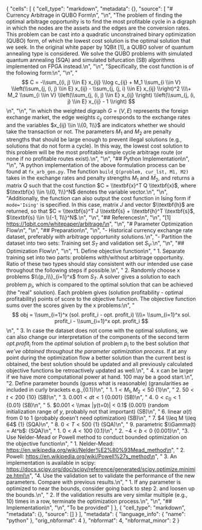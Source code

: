 {
 "cells": [
  {
   "cell_type": "markdown",
   "metadata": {},
   "source": [
    "# Currency Arbitrage in QUBO Form\n",
    "\n",
    "The problem of finding the optimal arbitrage opportunity is to find the most profitable cycle in a digraph in which the nodes are the assets and the edges are the conversion rates. This problem can be cast into a quadratic unconstrained binary optimization (QUBO) form, of which the lowest cost solution is the optimal solution that we seek. In the original white paper by 1QBit [1], a QUBO solver of quantum annealing type is considered. We solve the QUBO problems with simulated quantum annealing (SQA) and simulated bifurcation (SB) algorithms implemented on FPGA instead.\n",
    "\n",
    "Specifically, the cost function is of the following form:\n",
    "\n",
    "$$ C = -\\sum_{(i, j) \\in E} x_{ij} \\log c_{ij} + M_1 \\sum_{i \\in V} \\left(\\sum_{j, (i, j) \\in E} x_{ij} - \\sum_{j, (j, i) \\in E} x_{ij} \\right)^2 \\\\+ M_2 \\sum_{i \\in V} \\left(\\sum_{j, (i, j) \\in E} x_{ij} \\right) \\left(\\sum_{j, (i, j) \\in E} x_{ij} - 1 \\right) $$\n",
    "\n",
    "in which the weighted digraph $G = (V, E)$ represents the foreign exchange market, the edge weights $c_{ij}$ corresponds to the exchange rates and the variables $x_{ij} \\in \\{0, 1\\}$ are indicators whether we should take the transaction or not. The parameters $M_1$ and $M_2$ are penalty strengths that should be large enough to prevent illegal solutions (e.g., solutions that do not form a cycle). In this way, the lowest cost solution to this problem will be the most profitable simple cycle arbitrage route (or none if no profitable routes exist).\n",
    "\n",
    "## Python Implementation\n",
    "\n",
    "A python implementation of the above formulation process can be found at `fx_arb_gen.py`. The function `build_Q(problem, cur_lst, M1, M2)` takes in the exchange rates and penalty strengths $M_1$ and $M_2$, and returns a matrix $Q$ such that the cost function $C = \\textbf{x}^T Q \\textbf{x}$, where $\\textbf{x} \\in \\{0, 1\\}^N$ denotes the variable vector.\n",
    "\n",
    "Additionally, the function can also output the cost function in Ising form if `mode='Ising'` is specified. In this case, matrix $J$ and vector $\\textbf{h}$ are returned, so that $C = \\textbf{s}^T J \\textbf{s} + \\textbf{h}^T \\textbf{s}$, $\\textbf{s} \\in \\{-1, 1\\}^N$.\n",
    "\n",
    "## References\n",
    "\n",
    "[1] https://1qbit.com/whitepaper/arbitrage/\n",
    "\n",
    "# Parameter Optimization Flow\n",
    "\n",
    "## Preparation\n",
    "\n",
    "- Historical currency exchange rate dataset, preferably with arbitrage opportunity solutions.\n",
    "- Partition the dataset into two sets: Training set $S_T$ and validation set $S_V$.\n",
    "\n",
    "## Optimization Flow\n",
    "\n",
    "1. Define objective function\n",
    "   1. Separate training set into two parts: problems with/without arbitrage opportunity. Ratio of these two types should stay consistent with our intended use case throughout the following steps if possible.\n",
    "   2. Randomly choose x problems $\\{p_i\\}_{i=1}^x$ from $S_T$. A solver gives a solution to each problem $p_i$, which is compared to the optimal solution that can be achieved (the \"real\" solution). Each problem gives (solution profitability - optimal profitability) points of score to the objective function. The objective function sums over the scores given by the x problems:\n",
    "   $$ obj = \\sum_{i=1}^x (sol. profit_i - opt. profit_i) \\\\= \\sum_{i=1}^x sol. profit_i - \\sum_{i=1}^x opt. profit_i $$\n",
    "   3. In case the dataset does not come with the optimal solutions, we can also change our interpretation of the components of the second term $opt. profit_i$ from the *optimal* solution of problem $p_i$ to the best solution *that we've obtained throughout the parameter optimization process*. If at any point during the optimization flow a better solution than the current best is obtained, the best solution should be updated and all previously calculated objective functions be retroactively updated as well.\n",
    "   4. x can be larger if we have more computational power at hand. 100 may be a good start.\n",
    "2. Define parameter bounds (guess what is reasonable) (granularities ae included in curly brackets e.g.,{0.1})\n",
    "   1. $1 < M_1, M_2 < 50$ {1}\n",
    "   2. $50 < t < 200$ {10} (SB)\n",
    "   3. $0.001 < dt < 1$ {0.001} (SB)\n",
    "   4. $0 < c_0 < 1$ {0.01} (SB)\n",
    "   5. $0.001 < \\max |y(t=0)| < 0.1$ {0.001} (random initialization range of $y$, probably not that important) (SB)\n",
    "   6. linear $a(t)$ from 0 to 1 (probably doesn't need optimization) (SB)\n",
    "   7. $4 \\leq M \\leq 64$ {1} (SQA)\n",
    "   8. $0 < T < 500$ {1} (SQA)\n",
    "   9. parametric $\\Gamma(t) = At^b$: (SQA)\n",
    "      1. $0 < A < 100$ {0.1}\n",
    "      2. $-4 < b < 0$ {0.001}\n",
    "3. Use Nelder-Mead or Powell method to conduct bounded optimization on the objective function\n",
    "   1. Nelder-Mead: https://en.wikipedia.org/wiki/Nelder%E2%80%93Mead_method\n",
    "   2. Powell: https://en.wikipedia.org/wiki/Powell%27s_method\n",
    "   3. An implementation is available in scipy: https://docs.scipy.org/doc/scipy/reference/generated/scipy.optimize.minimize.html\n",
    "4. Use the validation set to validate the performance of the new parameters. Compare with previous results.\n",
    "   1. If any parameter is optimized to near the bounds, consider going back to step 2. and loosen up the bounds.\n",
    "   2. If the validation results are very similar multiple (e.g., 10) times in a row, terminate the optimization process.\n",
    "\n",
    "## Implementation\n",
    "\n",
    "To be provided"
   ]
  },
  {
   "cell_type": "markdown",
   "metadata": {},
   "source": []
  }
 ],
 "metadata": {
  "language_info": {
   "name": "python"
  },
  "orig_nbformat": 4
 },
 "nbformat": 4,
 "nbformat_minor": 2
}

